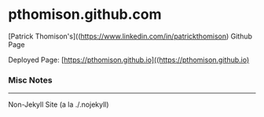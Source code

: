 # pthomison.github.com

[Patrick Thomison's]((https://www.linkedin.com/in/patrickthomison) Github Page

Deployed Page: [https://pthomison.github.io]((https://pthomison.github.io)


### Misc Notes
-----

Non-Jekyll Site (a la ./.nojekyll)


